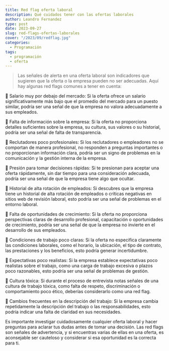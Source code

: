 ```yaml
---
title: Red flag oferta laboral
description: Qué cuidados tener con las ofertas laborales
author: Leandro Fernandez
type: post
date: 2023-09-27
slug: red-flags-ofertas-laborales
cover: "/2023/09/redflag.jpg"
categories:
  - Programación
tags:
  - programación
  - oferta
---
```


> Las señales de alerta en una oferta laboral son indicadores que sugieren que la oferta o la empresa pueden no ser adecuadas. Aquí hay algunas red flags comunes a tener en cuenta:

🚩 Salario muy por debajo del mercado: Si la oferta ofrece un salario significativamente más bajo que el promedio del mercado para un puesto similar, podría ser una señal de que la empresa no valora adecuadamente a sus empleados.

🚩 Falta de información sobre la empresa: Si la oferta no proporciona detalles suficientes sobre la empresa, su cultura, sus valores o su historial, podría ser una señal de falta de transparencia.

🚩 Reclutadores poco profesionales: Si los reclutadores o empleadores no se comportan de manera profesional, no responden a preguntas importantes o no proporcionan información clara, podría ser un signo de problemas en la comunicación y la gestión interna de la empresa.

🚩 Presión para tomar decisiones rápidas: Si te presionan para aceptar una oferta rápidamente, sin dar tiempo para una consideración adecuada, podría ser una señal de que la empresa tiene algo que ocultar.

🚩 Historial de alta rotación de empleados: Si descubres que la empresa tiene un historial de alta rotación de empleados o críticas negativas en sitios web de revisión laboral, esto podría ser una señal de problemas en el entorno laboral.

🚩 Falta de oportunidades de crecimiento: Si la oferta no proporciona perspectivas claras de desarrollo profesional, capacitación o oportunidades de crecimiento, podría ser una señal de que la empresa no invierte en el desarrollo de sus empleados.

🚩 Condiciones de trabajo poco claras: Si la oferta no especifica claramente las condiciones laborales, como el horario, la ubicación, el tipo de contrato, las prestaciones y los beneficios, esto podría generar incertidumbre.

🚩 Expectativas poco realistas: Si la empresa establece expectativas poco realistas sobre el trabajo, como una carga de trabajo excesiva o plazos poco razonables, esto podría ser una señal de problemas de gestión.

🚩 Cultura tóxica: Si durante el proceso de entrevista notas señales de una cultura de trabajo tóxica, como falta de respeto, discriminación o comportamiento poco ético, deberías considerarlo como una red flag.

🚩 Cambios frecuentes en la descripción del trabajo: Si la empresa cambia repetidamente la descripción del trabajo o las responsabilidades, esto podría indicar una falta de claridad en sus necesidades.

Es importante investigar cuidadosamente cualquier oferta laboral y hacer preguntas para aclarar tus dudas antes de tomar una decisión. Las red flags son señales de advertencia, y si encuentras varias de ellas en una oferta, es aconsejable ser cauteloso y considerar si esa oportunidad es la correcta para ti.





